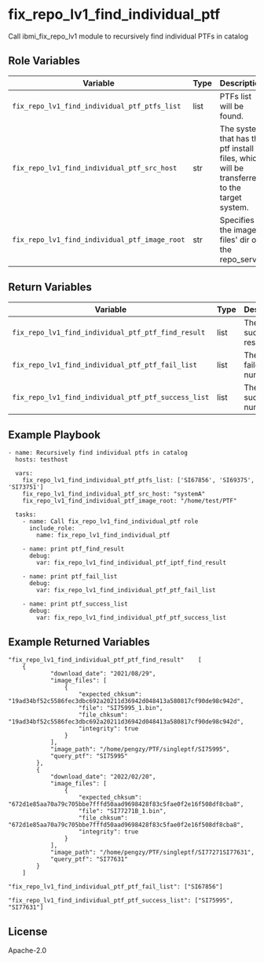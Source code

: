 fix_repo_lv1_find_individual_ptf
=========

Call ibmi_fix_repo_lv1 module to recursively find individual PTFs in catalog

Role Variables
--------------

| Variable                                          | Type          | Description                                               |
|---------------------------------------------------|---------------|-----------------------------------------------------------|
| `fix_repo_lv1_find_individual_ptf_ptfs_list`      | list         | PTFs list will be found. |
| `fix_repo_lv1_find_individual_ptf_src_host`       | str          | The system that has the ptf install files, which will be transferred to the target system.        |
| `fix_repo_lv1_find_individual_ptf_image_root`     | str          | Specifies the image files' dir on the repo_server        |

Return Variables
--------------

| Variable                                               | Type          | Description                                               |
|--------------------------------------------------------|---------------|-----------------------------------------------------------|
| `fix_repo_lv1_find_individual_ptf_ptf_find_result`     | list          | The find success result  |
| `fix_repo_lv1_find_individual_ptf_ptf_fail_list`       | list          | The find failed ptf number list  |
| `fix_repo_lv1_find_individual_ptf_ptf_success_list`    | list          | The find success ptf number list  |

Example Playbook
----------------
```
- name: Recursively find individual ptfs in catalog
  hosts: testhost

  vars:
    fix_repo_lv1_find_individual_ptf_ptfs_list: ['SI67856', 'SI69375', 'SI73751']
    fix_repo_lv1_find_individual_ptf_src_host: "systemA"
    fix_repo_lv1_find_individual_ptf_image_root: "/home/test/PTF"

  tasks:
    - name: Call fix_repo_lv1_find_individual_ptf role
      include_role:
        name: fix_repo_lv1_find_individual_ptf

    - name: print ptf_find_result
      debug:
        var: fix_repo_lv1_find_individual_ptf_iptf_find_result

    - name: print ptf_fail_list
      debug:
        var: fix_repo_lv1_find_individual_ptf_ptf_fail_list

    - name: print ptf_success_list
      debug:
        var: fix_repo_lv1_find_individual_ptf_ptf_success_list

```

Example Returned Variables
----------------
```
"fix_repo_lv1_find_individual_ptf_ptf_find_result"    [
    {
            "download_date": "2021/08/29",
            "image_files": [
                {
                    "expected_chksum": "19ad34bf52c5586fec3dbc692a20211d36942d048413a580817cf90de98c942d",
                    "file": "SI75995_1.bin",
                    "file_chksum": "19ad34bf52c5586fec3dbc692a20211d36942d048413a580817cf90de98c942d",
                    "integrity": true
                }
            ],
            "image_path": "/home/pengzy/PTF/singleptf/SI75995",
            "query_ptf": "SI75995"
        },
        {
            "download_date": "2022/02/20",
            "image_files": [
                {
                    "expected_chksum": "672d1e85aa70a79c705bbe7fffd50aad9698428f83c5fae0f2e16f508df8cba8",
                    "file": "SI77271B_1.bin",
                    "file_chksum": "672d1e85aa70a79c705bbe7fffd50aad9698428f83c5fae0f2e16f508df8cba8",
                    "integrity": true
                }
            ],
            "image_path": "/home/pengzy/PTF/singleptf/SI77271SI77631",
            "query_ptf": "SI77631"
        }
    ]

"fix_repo_lv1_find_individual_ptf_ptf_fail_list": ["SI67856"]

"fix_repo_lv1_find_individual_ptf_ptf_success_list": ["SI75995", "SI77631"]

```

License
-------

Apache-2.0
